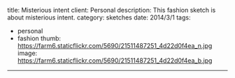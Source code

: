 title: Misterious intent
client: Personal
description: This fashion sketch is about misterious intent.
category: sketches
date: 2014/3/1
tags: 
- personal
- fashion
thumb: https://farm6.staticflickr.com/5690/21511487251_4d22d0f4ea_n.jpg
image: https://farm6.staticflickr.com/5690/21511487251_4d22d0f4ea_b.jpg
---
